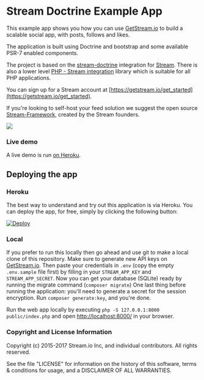 # Stream Doctrine Example App

This example app shows you how you can use [GetStream.io](https://getstream.io/ "GetStream.io") to build a scalable social app, with posts, follows and likes.

The application is built using Doctrine and bootstrap and some available PSR-7 enabled components.

The project is based on the [stream-doctrine](https://github.com/GetStream/stream-doctrine) integration for [Stream](https://getstream.io/). There is also a lower level [PHP - Stream integration](https://github.com/getstream/stream-php) library which is suitable for all PHP applications.

You can sign up for a Stream account at [https://getstream.io/get_started](https://getstream.io/get_started).

If you're looking to self-host your feed solution we suggest the open source [Stream-Framework](https://github.com/tschellenbach/Stream-Framework), created by the Stream founders.

![](https://dvqg2dogggmn6.cloudfront.net/images/mood-home.png)

### Live demo

A live demo is run [on Heroku](http://doctrine-example.herokuapp.com/login/demo).

## Deploying the app

### Heroku

The best way to understand and try out this application is via Heroku. You can deploy the app, for free, simply by clicking the following button:

[![Deploy](https://www.herokucdn.com/deploy/button.png)](https://heroku.com/deploy)

### Local

If you prefer to run this locally then go ahead and use git to make a local clone of this repository.
Make sure to generate new API keys on [GetStream.io](https://getstream.io/).
Then paste your credentials in `.env` (copy the empty `.env.sample` file first) by filling in your `STREAM_APP_KEY` and `STREAM_APP_SECRET`.
Now you can get your database (SQLite) ready by running the migrate command (`composer migrate`)
One last thing before running the application: you'll need to generate a secret for the session encryption. Run `composer generate:key`, and you're done.

Run the web app locally by executing `php -S 127.0.0.1:8000 public/index.php` and open [http://localhost:8000/](http://localhost:8000/) in your browser.

### Copyright and License Information

Copyright (c) 2015-2017 Stream.io Inc, and individual contributors. All rights reserved.

See the file "LICENSE" for information on the history of this software, terms & conditions for usage, and a DISCLAIMER OF ALL WARRANTIES.
